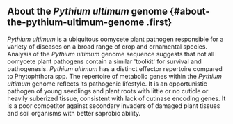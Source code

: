 About the *Pythium ultimum* genome {#about-the-pythium-ultimum-genome .first}
----------------------------------

*Pythium ultimum* is a ubiquitous oomycete plant pathogen responsible
for a variety of diseases on a broad range of crop and ornamental
species. Analysis of the *Pythium ultimum* genome sequence suggests that
not all oomycete plant pathogens contain a similar \'toolkit\' for
survival and pathogenesis. *Pythium ultimum* has a distinct effector
repertoire compared to Phytophthora spp. The repertoire of metabolic
genes within the *Pythium ultimum* genome reflects its pathogenic
lifestyle. It is an opportunistic pathogen of young seedlings and plant
roots with little or no cuticle or heavily suberized tissue, consistent
with lack of cutinase encoding genes. It is a poor competitor against
secondary invaders of damaged plant tissues and soil organisms with
better saprobic ability.
